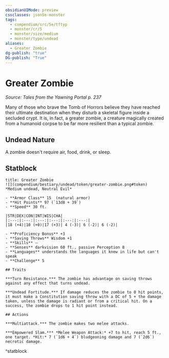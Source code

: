 ```yaml
---
obsidianUIMode: preview
cssclasses: json5e-monster
tags:
  - compendium/src/5e/tftyp
  - monster/cr/5
  - monster/size/medium
  - monster/type/undead
aliases:
  - Greater Zombie
dg-publish: "true"
DG-publish: "True"
---
```

# Greater Zombie
*Source: Tales from the Yawning Portal p. 237*  

Many of those who brave the Tomb of Horrors believe they have reached their ultimate destination when they disturb a skeletal figure inside a secluded crypt. It is, in fact, a greater zombie, a creature magically created from a humanoid corpse to be far more resilient than a typical zombie.

## Undead Nature

A zombie doesn't require air, food, drink, or sleep.

## Statblock

```ad-statblock
title: Greater Zombie
![](compendium/bestiary/undead/token/greater-zombie.png#token)
*Medium undead, Neutral Evil*

- **Armor Class** 15  (natural armor)
- **Hit Points** 97 (`13d8 + 39`)
- **Speed** 30 ft.

|STR|DEX|CON|INT|WIS|CHA|
|:---:|:---:|:---:|:---:|:---:|:---:|
|18 (+4)|10 (+0)|17 (+3)| 4 (-3)| 6 (-2)| 6 (-2)|

- **Proficiency Bonus** +3
- **Saving Throws** Wisdom +1
- **Skills** ⏤
- **Senses** darkvision 60 ft., passive Perception 8
- **Languages** understands the languages it knew in life but can't speak
- **Challenge** 5

## Traits

***Turn Resistance.*** The zombie has advantage on saving throws against any effect that turns undead.

***Undead Fortitude.*** If damage reduces the zombie to 0 hit points, it must make a Constitution saving throw with a DC of 5 + the damage taken, unless the damage is radiant or from a critical hit. On a success, the zombie drops to 1 hit point instead.

## Actions

***Multiattack.*** The zombie makes two melee attacks.

***Empowered Slam.*** *Melee Weapon Attack:* +7 to hit, reach 5 ft., one target. *Hit:* 7 (`1d6 + 4`) bludgeoning damage and 7 (`2d6`) necrotic damage.
```
^statblock